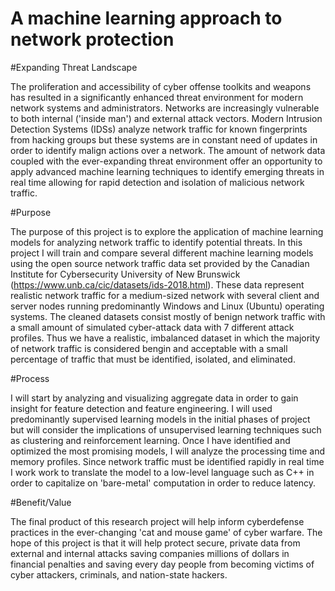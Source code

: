 # A machine learning approach to network protection

#Expanding Threat Landscape

The proliferation and accessibility of cyber offense toolkits and weapons has resulted in a significantly enhanced threat environment for modern network systems and administrators. Networks are increasingly vulnerable to both internal ('inside man') and external attack vectors. Modern Intrusion Detection Systems (IDSs) analyze network traffic for known fingerprints from hacking groups but these systems are in constant need of updates in order to identify malign actions over a network. The amount of network data coupled with the ever-expanding threat environment offer an opportunity to apply advanced machine learning techniques to identify emerging threats in real time allowing for rapid detection and isolation of malicious network traffic.

#Purpose

The purpose of this project is to explore the application of machine learning models for analyzing network traffic to identify potential threats. In this project I will train and compare several different machine learning models using the open source network traffic data set provided by the Canadian Institute for Cybersecurity University of New Brunswick (https://www.unb.ca/cic/datasets/ids-2018.html). These data represent realistic network traffic for a medium-sized network with several client and server nodes running predominantly Windows and Linux (Ubuntu) operating systems. The cleaned datasets consist mostly of benign network traffic with a small amount of simulated cyber-attack data with 7 different attack profiles. Thus we have a realistic, imbalanced dataset in which the majority of network traffic is considered bengin and acceptable with a small percentage of traffic that must be identified, isolated, and eliminated.

#Process

I will start by analyzing and visualizing aggregate data in order to gain insight for feature detection and feature engineering. I will used predominantly supervised learning models in the initial phases of project but will consider the implications of unsupervised learning techniques such as clustering and reinforcement learning. Once I have identified and optimized the most promising models, I will analyze the processing time and memory profiles. Since network traffic must be identified rapidly in real time I work work to translate the model to a low-level language such as C++ in order to capitalize on 'bare-metal' computation in order to reduce latency.

#Benefit/Value

The final product of this research project will help inform cyberdefense practices in the ever-changing 'cat and mouse game' of cyber warfare. The hope of this project is that it will help protect secure, private data from external and internal attacks saving companies millions of dollars in financial penalties and saving every day people from becoming victims of cyber attackers, criminals, and nation-state hackers.
